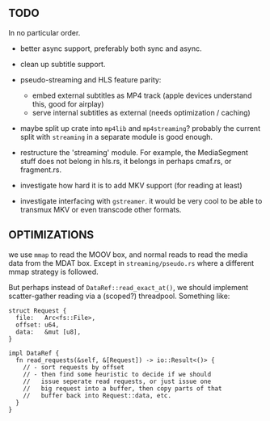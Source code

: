 ## TODO

In no particular order.

- better async support, preferably both sync and async.

- clean up subtitle support.

- pseudo-streaming and HLS feature parity:
  - embed external subtitles as MP4 track (apple devices understand this, good for airplay)
  - serve internal subtitles as external (needs optimization / caching)

- maybe split up crate into `mp4lib` and `mp4streaming`?
  probably the current split with `streaming` in a separate module
  is good enough.

- restructure the 'streaming' module. For example, the MediaSegment
  stuff does not belong in hls.rs, it belongs in perhaps cmaf.rs,
  or fragment.rs.

- investigate how hard it is to add MKV support (for reading at least)

- investigate interfacing with `gstreamer`. it would be very cool to be able
  to transmux MKV or even transcode other formats.

## OPTIMIZATIONS

we use `mmap` to read the MOOV box, and normal reads to read the
media data from the MDAT box. Except in `streaming/pseudo.rs` where
a different mmap strategy is followed.

But perhaps instead of `DataRef::read_exact_at()`, we should implement
scatter-gather reading via a (scoped?) threadpool. Something like:

```
struct Request {
  file:   Arc<fs::File>,
  offset: u64,
  data:   &mut [u8],
}

impl DataRef {
  fn read_requests(&self, &[Request]) -> io::Result<()> {
    // - sort requests by offset
    // - then find some heuristic to decide if we should
    //   issue seperate read requests, or just issue one
    //   big request into a buffer, then copy parts of that
    //   buffer back into Request::data, etc.
  }
}
```


